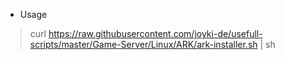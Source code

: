 
* Usage

> curl https://raw.githubusercontent.com/joyki-de/usefull-scripts/master/Game-Server/Linux/ARK/ark-installer.sh | sh


